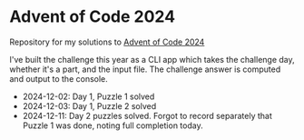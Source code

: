 # Advent of Code 2024

Repository for my solutions to [Advent of Code 2024](https://adventofcode.com/)

I've built the challenge this year as a CLI app which takes the challenge day, whether it's a part, and the input file. The challenge answer is computed and output to the console.

- 2024-12-02: Day 1, Puzzle 1 solved
- 2024-12-03: Day 1, Puzzle 2 solved
- 2024-12-11: Day 2 puzzles solved. Forgot to record separately that Puzzle 1 was done, noting full completion today.
